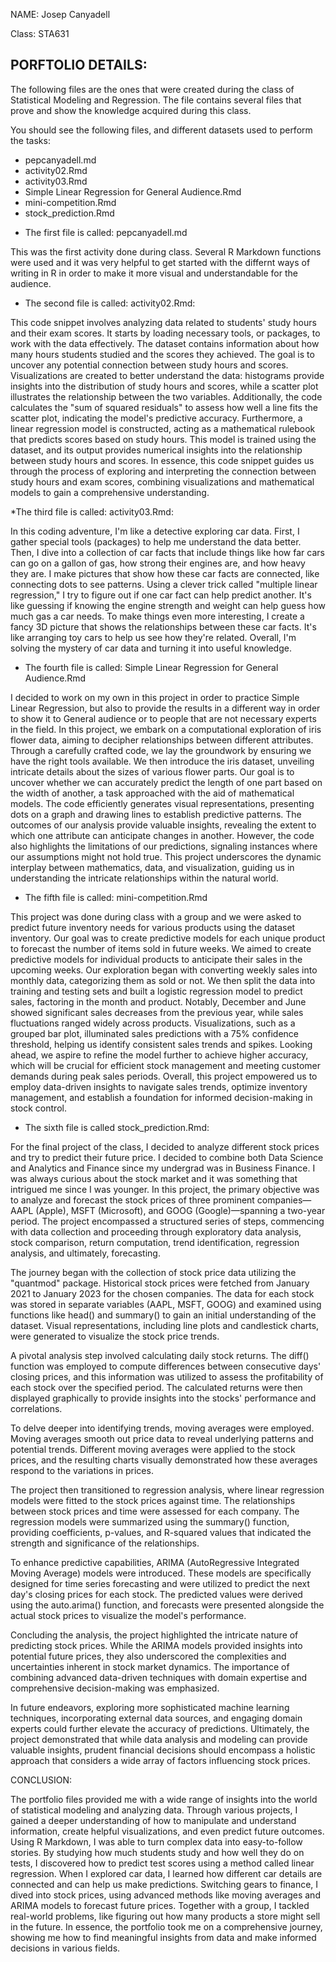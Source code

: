 NAME: Josep Canyadell

Class: STA631

## PORFTOLIO DETAILS:

The following files are the ones that were created during the class of
Statistical Modeling and Regression. 
The file contains several files that prove and show the knowledge acquired
during this class.

You should see the following files, and different datasets used to perform the tasks:

- pepcanyadell.md
- activity02.Rmd
- activity03.Rmd
- Simple Linear Regression for General Audience.Rmd
- mini-competition.Rmd
- stock_prediction.Rmd


* The first file is called: pepcanyadell.md

This was the first activity done during class. Several R Markdown functions 
were used and it was very helpful to get started with the differnt ways of 
writing in R in order to make it more visual and understandable for the 
audience. 

* The second file is called: activity02.Rmd:

This code snippet involves analyzing data related to students' study hours and their exam scores. It starts by loading necessary tools, or packages, to work with the data effectively. The dataset contains information about how many hours students studied and the scores they achieved. The goal is to uncover any potential connection between study hours and scores. Visualizations are created to better understand the data: histograms provide insights into the distribution of study hours and scores, while a scatter plot illustrates the relationship between the two variables. Additionally, the code calculates the "sum of squared residuals" to assess how well a line fits the scatter plot, indicating the model's predictive accuracy. Furthermore, a linear regression model is constructed, acting as a mathematical rulebook that predicts scores based on study hours. This model is trained using the dataset, and its output provides numerical insights into the relationship between study hours and scores. In essence, this code snippet guides us through the process of exploring and interpreting the connection between study hours and exam scores, combining visualizations and mathematical models to gain a comprehensive understanding.


*The third file is called: activity03.Rmd:

In this coding adventure, I'm like a detective exploring car data. First, I gather special tools (packages) to help me understand the data better. Then, I dive into a collection of car facts that include things like how far cars can go on a gallon of gas, how strong their engines are, and how heavy they are. I make pictures that show how these car facts are connected, like connecting dots to see patterns. Using a clever trick called "multiple linear regression," I try to figure out if one car fact can help predict another. It's like guessing if knowing the engine strength and weight can help guess how much gas a car needs. To make things even more interesting, I create a fancy 3D picture that shows the relationships between these car facts. It's like arranging toy cars to help us see how they're related. Overall, I'm solving the mystery of car data and turning it into useful knowledge.


* The fourth file is called: Simple Linear Regression for General Audience.Rmd

I decided to work on my own in this project in order to practice Simple Linear Regression, but
also to provide the results in a different way in order to show it to General audience or to 
people that are not necessary experts in the field.
In this project, we embark on a computational exploration of iris flower data, aiming to decipher relationships between different attributes. Through a carefully crafted code, we lay the groundwork by ensuring we have the right tools available. We then introduce the iris dataset, unveiling intricate details about the sizes of various flower parts. Our goal is to uncover whether we can accurately predict the length of one part based on the width of another, a task approached with the aid of mathematical models. The code efficiently generates visual representations, presenting dots on a graph and drawing lines to establish predictive patterns. The outcomes of our analysis provide valuable insights, revealing the extent to which one attribute can anticipate changes in another. However, the code also highlights the limitations of our predictions, signaling instances where our assumptions might not hold true. This project underscores the dynamic interplay between mathematics, data, and visualization, guiding us in understanding the intricate relationships within the natural world.


* The fifth file is called: mini-competition.Rmd

This project was done during class with a group and we were asked to predict future inventory needs for various products using the dataset inventory. Our goal was to create predictive models for each unique product to forecast the number of items sold in future weeks. 
We aimed to create predictive models for individual products to anticipate their sales in the upcoming weeks. Our exploration began with converting weekly sales into monthly data, categorizing them as sold or not. We then split the data into training and testing sets and built a logistic regression model to predict sales, factoring in the month and product. Notably, December and June showed significant sales decreases from the previous year, while sales fluctuations ranged widely across products. Visualizations, such as a grouped bar plot, illuminated sales predictions with a 75% confidence threshold, helping us identify consistent sales trends and spikes. Looking ahead, we aspire to refine the model further to achieve higher accuracy, which will be crucial for efficient stock management and meeting customer demands during peak sales periods. Overall, this project empowered us to employ data-driven insights to navigate sales trends, optimize inventory management, and establish a foundation for informed decision-making in stock control.


* The sixth file is called stock_prediction.Rmd:

For the final project of the class, I decided to analyze different stock prices and try to predict their future price. I decided to combine both Data Science and Analytics and Finance since my undergrad was in Business Finance. I was always curious about the stock market and it was something that intrigued me since I was younger.
In this project, the primary objective was to analyze and forecast the stock prices of three prominent companies—AAPL (Apple), MSFT (Microsoft), and GOOG (Google)—spanning a two-year period. The project encompassed a structured series of steps, commencing with data collection and proceeding through exploratory data analysis, stock comparison, return computation, trend identification, regression analysis, and ultimately, forecasting.

The journey began with the collection of stock price data utilizing the "quantmod" package. Historical stock prices were fetched from January 2021 to January 2023 for the chosen companies. The data for each stock was stored in separate variables (AAPL, MSFT, GOOG) and examined using functions like head() and summary() to gain an initial understanding of the dataset. Visual representations, including line plots and candlestick charts, were generated to visualize the stock price trends.

A pivotal analysis step involved calculating daily stock returns. The diff() function was employed to compute differences between consecutive days' closing prices, and this information was utilized to assess the profitability of each stock over the specified period. The calculated returns were then displayed graphically to provide insights into the stocks' performance and correlations.

To delve deeper into identifying trends, moving averages were employed. Moving averages smooth out price data to reveal underlying patterns and potential trends. Different moving averages were applied to the stock prices, and the resulting charts visually demonstrated how these averages respond to the variations in prices.

The project then transitioned to regression analysis, where linear regression models were fitted to the stock prices against time. The relationships between stock prices and time were assessed for each company. The regression models were summarized using the summary() function, providing coefficients, p-values, and R-squared values that indicated the strength and significance of the relationships.

To enhance predictive capabilities, ARIMA (AutoRegressive Integrated Moving Average) models were introduced. These models are specifically designed for time series forecasting and were utilized to predict the next day's closing prices for each stock. The predicted values were derived using the auto.arima() function, and forecasts were presented alongside the actual stock prices to visualize the model's performance.

Concluding the analysis, the project highlighted the intricate nature of predicting stock prices. While the ARIMA models provided insights into potential future prices, they also underscored the complexities and uncertainties inherent in stock market dynamics. The importance of combining advanced data-driven techniques with domain expertise and comprehensive decision-making was emphasized.

In future endeavors, exploring more sophisticated machine learning techniques, incorporating external data sources, and engaging domain experts could further elevate the accuracy of predictions. Ultimately, the project demonstrated that while data analysis and modeling can provide valuable insights, prudent financial decisions should encompass a holistic approach that considers a wide array of factors influencing stock prices.




CONCLUSION: 


The portfolio files provided me with a wide range of insights into the world of statistical modeling and analyzing data. Through various projects, I gained a deeper understanding of how to manipulate and understand information, create helpful visualizations, and even predict future outcomes. Using R Markdown, I was able to turn complex data into easy-to-follow stories. By studying how much students study and how well they do on tests, I discovered how to predict test scores using a method called linear regression. When I explored car data, I learned how different car details are connected and can help us make predictions. Switching gears to finance, I dived into stock prices, using advanced methods like moving averages and ARIMA models to forecast future prices. Together with a group, I tackled real-world problems, like figuring out how many products a store might sell in the future. In essence, the portfolio took me on a comprehensive journey, showing me how to find meaningful insights from data and make informed decisions in various fields.

